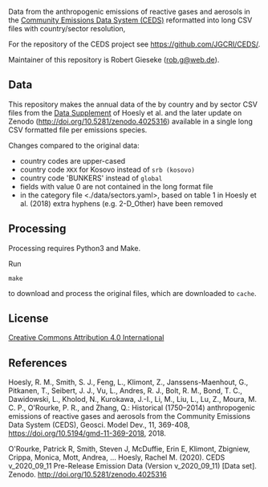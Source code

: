 Data from the
anthropogenic emissions of reactive gases and aerosols in the
[Community Emissions Data System (CEDS)](http://www.globalchange.umd.edu/ceds/)
reformatted into long CSV files with country/sector resolution,

For the repository of the CEDS project see <https://github.com/JGCRI/CEDS/>.

Maintainer of this repository is Robert Gieseke (<rob.g@web.de>).

## Data
This repository makes the annual data of the by country and by sector CSV files from the [Data Supplement](https://www.geosci-model-dev.net/11/369/2018/gmd-11-369-2018-assets.html) of Hoesly et al. and the later update on Zenodo (http://doi.org/10.5281/zenodo.4025316) available in a single long CSV formatted file per emissions species.

Changes compared to the original data:
  - country codes are upper-cased
  - country code `XKX` for Kosovo instead of `srb (kosovo)`
  - country code 'BUNKERS' instead of `global`
  - fields with value 0 are not contained in the long format file
  - in the category file <./data/sectors.yaml>, based on table 1 in Hoesly et
    al. (2018) extra hyphens (e.g. 2-D_Other) have been removed

## Processing

Processing requires Python3 and Make.

Run

```
make
```

to download and process the original files, which are downloaded to `cache`.

## License

[Creative Commons Attribution 4.0 International](https://creativecommons.org/licenses/by/4.0/legalcode)

## References

Hoesly, R. M., Smith, S. J., Feng, L., Klimont, Z., Janssens-Maenhout, G., Pitkanen, T., Seibert, J. J., Vu, L., Andres, R. J., Bolt, R. M., Bond, T. C., Dawidowski, L., Kholod, N., Kurokawa, J.-I., Li, M., Liu, L., Lu, Z., Moura, M. C. P., O'Rourke, P. R., and Zhang, Q.: Historical (1750–2014) anthropogenic emissions of reactive gases and aerosols from the Community Emissions Data System (CEDS), Geosci. Model Dev., 11, 369-408, https://doi.org/10.5194/gmd-11-369-2018, 2018.

O'Rourke, Patrick R, Smith, Steven J, McDuffie, Erin E, Klimont, Zbigniew, Crippa, Monica, Mott, Andrea, … Hoesly, Rachel M. (2020). CEDS v_2020_09_11 Pre-Release Emission Data (Version v_2020_09_11) [Data set]. Zenodo. http://doi.org/10.5281/zenodo.4025316
